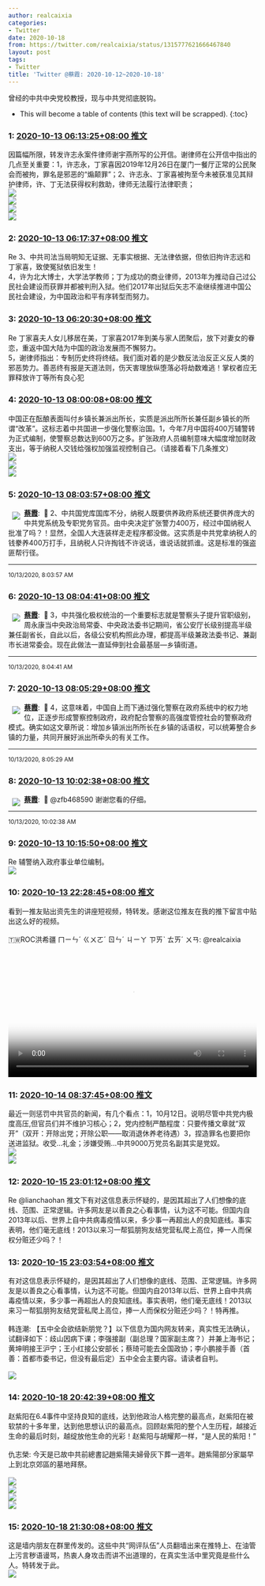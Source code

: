 ```yaml
---
author: realcaixia
categories:
- Twitter
date: 2020-10-18
from: https://twitter.com/realcaixia/status/1315777621666467840
layout: post
tags:
- Twitter
title: 'Twitter @蔡霞: 2020-10-12~2020-10-18'
---
```


曾经的中共中央党校教授，现与中共党彻底脱钩。 

* This will become a table of contents (this text will be scrapped).
{:toc}

### 1: [2020-10-13 06:13:25+08:00 推文](https://twitter.com/realcaixia/status/1315777621666467840)

因篇幅所限，转发许志永案件律师谢宇燕所写的公开信。谢律师在公开信中指出的几点至关重要：1，许志永，丁家喜因2019年12月26日在厦门一餐厅正常的公民聚会而被拘，罪名是邪恶的“煽颠罪”；2、许志永、丁家喜被拘至今未被获准见其辩护律师，许、丁无法获得权利救助，律师无法履行法律职责； <br><img src="https://pbs.twimg.com/media/EkKUwqdWoAMK4wj?format=jpg&name=orig" referrerpolicy="no-referrer"><br><img src="https://pbs.twimg.com/media/EkKUwqeX0AAxK80?format=jpg&name=orig" referrerpolicy="no-referrer"><br><img src="https://pbs.twimg.com/media/EkKUwqfXcAUoiX8?format=jpg&name=orig" referrerpolicy="no-referrer"><br><img src="https://pbs.twimg.com/media/EkKUwqpWkAEFjPe?format=jpg&name=orig" referrerpolicy="no-referrer">

### 2: [2020-10-13 06:17:37+08:00 推文](https://twitter.com/realcaixia/status/1315778676261302274)

Re 3、中共司法当局明知无证据、无事实根据、无法律依据，但依旧拘许志远和丁家喜，致使冤狱依旧发生！<br>4，许为北大博士，大学法学教师；丁为成功的商业律师，2013年为推动自己过公民社会建设而获罪并都被判刑入狱。他们2017年出狱后矢志不渝继续推进中国公民社会建设，为中国政治和平有序转型而努力。

### 3: [2020-10-13 06:20:30+08:00 推文](https://twitter.com/realcaixia/status/1315779405147496449)

Re 丁家喜夫人女儿移居在美，丁家喜2017年到美与家人团聚后，放下对妻女的眷恋，重返中国大陆为中国的政治发展而不懈努力。<br> 5，谢律师指出：专制历史终将终结。我们面对着的是少数反法治反正义反人类的邪恶势力。善恶终有报是天道法则，伤天害理放纵堕落必将劫数难逃！掌权者应无罪释放许丁等所有良心犯

### 4: [2020-10-13 08:00:08+08:00 推文](https://twitter.com/realcaixia/status/1315804478453489670)

中国正在酝酿表面叫付乡镇长兼派出所长，实质是派出所所长兼任副乡镇长的所谓“改革”。这标志着中共国进一步强化警察治国。1，今年7月中国将400万辅警转为正式编制，使警察总数达到600万之多。扩张政府人员编制意味大幅度增加财政支出，等于纳税人交钱给强权加强监视控制自己。（请接着看下几条推文） <br><img src="https://pbs.twimg.com/media/EkKtML8X0AEAvlu?format=jpg&name=orig" referrerpolicy="no-referrer"><br><img src="https://pbs.twimg.com/media/EkKtML-XcAAcwu6?format=jpg&name=orig" referrerpolicy="no-referrer"><br><img src="https://pbs.twimg.com/media/EkKtML9WAAAYaps?format=jpg&name=orig" referrerpolicy="no-referrer">

### 5: [2020-10-13 08:03:57+08:00 推文](https://twitter.com/realcaixia/status/1315805439360225281)

<a href="https://twitter.com/realcaixia"><img align="left" src="https://pbs.twimg.com/profile_images/1298903072148721664/quWlSJWM_normal.jpg" hspace="8" vspace="8" referrerpolicy="no-referrer"><strong>蔡霞</strong></a>:  🔁 2、中共国党库国库不分，纳税人既要供养政府系统还要供养庞大的中共党系统及专职党务官员。由中央决定扩张警力400万，经过中国纳税人批准了吗？！显然，全国人大连装样走走程序都没做。这实质是中共党拿纳税人的钱豢养400万打手，且纳税人只许掏钱不许说话，谁说话就抓谁。这是标准的强盗匪帮行径。<hr><small>10/13/2020, 8:03:57 AM</small>

### 6: [2020-10-13 08:04:41+08:00 推文](https://twitter.com/realcaixia/status/1315805620411469824)

<a href="https://twitter.com/realcaixia"><img align="left" src="https://pbs.twimg.com/profile_images/1298903072148721664/quWlSJWM_normal.jpg" hspace="8" vspace="8" referrerpolicy="no-referrer"><strong>蔡霞</strong></a>:  🔁 3，中共强化极权统治的一个重要标志就是警察头子提升官职级别，周永康当中央政治局常委、中央政法委书记期间，省公安厅长级别提高半级兼任副省长，自此以后，各级公安机构照此办理，都提高半级兼政法委书记、兼副市长进常委会。现在此做法一直延伸到社会最基层—乡镇街道。<hr><small>10/13/2020, 8:04:41 AM</small>

### 7: [2020-10-13 08:05:29+08:00 推文](https://twitter.com/realcaixia/status/1315805822493097985)

<a href="https://twitter.com/realcaixia"><img align="left" src="https://pbs.twimg.com/profile_images/1298903072148721664/quWlSJWM_normal.jpg" hspace="8" vspace="8" referrerpolicy="no-referrer"><strong>蔡霞</strong></a>:  🔁 4，这意味着，中国自上而下通过强化警察在政府系统中的权力地位，正逐步形成警察控制政府，政府配合警察的高强度管控社会的警察政府模式。确实如这文章所说：增加乡镇派出所所长在乡镇的话语权，可以统筹整合乡镇的力量，共同开展好派出所牵头的有关工作。<hr><small>10/13/2020, 8:05:29 AM</small>

### 8: [2020-10-13 10:02:38+08:00 推文](https://twitter.com/realcaixia/status/1315835304234946562)

<a href="https://twitter.com/realcaixia"><img align="left" src="https://pbs.twimg.com/profile_images/1298903072148721664/quWlSJWM_normal.jpg" hspace="8" vspace="8" referrerpolicy="no-referrer"><strong>蔡霞</strong></a>:  🔁 @zfb468590 谢谢您看的仔细。<hr><small>10/13/2020, 10:02:38 AM</small>

### 9: [2020-10-13 10:15:50+08:00 推文](https://twitter.com/realcaixia/status/1315838628216688640)

Re 辅警纳入政府事业单位编制。 <br><img src="https://pbs.twimg.com/media/EkLMQeAX0Acryt7?format=jpg&name=orig" referrerpolicy="no-referrer">

### 10: [2020-10-13 22:28:45+08:00 推文](https://twitter.com/realcaixia/status/1316023071715684358)

看到一推友贴出资先生的讲座短视频，特转发。感谢这位推友在我的推下留言中贴出这么好的视频。 <br><br>🇹🇼ROC洪希疆 ㄇㄧㄣˊ ㄍㄨㄛˊ ㄖㄣˊ ㄐㄧㄚ ㄗㄞˋ ㄊㄞˊ ㄨㄢ: @realcaixia <br><br><video src="https://video.twimg.com/ext_tw_video/1315874364764479490/pu/vid/720x720/k-HPEd-_43-nnh51.mp4?tag=10" controls="controls" poster="https://pbs.twimg.com/ext_tw_video_thumb/1315874364764479490/pu/img/vNJU8NMQLK02WmdI.jpg" style="width: 100%"></video>

### 11: [2020-10-14 08:37:45+08:00 推文](https://twitter.com/realcaixia/status/1316176330992611328)

最近一则惩罚中共官员的新闻，有几个看点：1，10月12日。说明尽管中共党内极度高压,但官员们并不维护习核心；2，党内控制严酷程度：只要传播文章就“双开”（双开：开除出党；开除公职——取消退休养老待遇）3，捏造罪名也要把你送进监狱。收受…礼金；涉嫌受贿…中共9000万党员名副其实是党奴。 <br><img src="https://pbs.twimg.com/media/EkP_ZRGWkAAwnka?format=jpg&name=orig" referrerpolicy="no-referrer"><br><img src="https://pbs.twimg.com/media/EkP_ZRJXsAAWQix?format=jpg&name=orig" referrerpolicy="no-referrer">

### 12: [2020-10-15 23:01:12+08:00 推文](https://twitter.com/realcaixia/status/1316756015803756546)

Re @lianchaohan 推文下有对这信息表示怀疑的，是因其超出了人们想像的底线、范围、正常逻辑。许多网友是以善良之心看事情，认为这不可能。但国内自2013年以后、世界上自中共病毒疫情以来，多少事一再超出人的良知底线。事实表明，他们毫无底线！2013以来习一帮狐朋狗友结党营私爬上高位，捧一人而保权分赃还少吗？！

### 13: [2020-10-15 23:03:54+08:00 推文](https://twitter.com/realcaixia/status/1316756691510325248)

有对这信息表示怀疑的，是因其超出了人们想像的底线、范围、正常逻辑。许多网友是以善良之心看事情，认为这不可能。但国内自2013年以后、世界上自中共病毒疫情以来，多少事一再超出人的良知底线。事实表明，他们毫无底线！2013以来习一帮狐朋狗友结党营私爬上高位，捧一人而保权分赃还少吗？！特再推。 <br><br>韩连潮: 【五中全会欲结新朋党？】以下信息为国内网友转来，真实性无法确认，试翻译如下：歧山因病下课；李强接副（副总理？国家副主席？）并兼上海书记；黄坤明接王沪宁；王小红接公安部长；蔡琦可能去全国政协；李小鹏接手善（首善：首都市委书记，但没有最后定）五中全会主要内容。请读者自判。 <br><br><img src="https://pbs.twimg.com/media/EkXmatwWkAA4bEM?format=jpg&name=orig" referrerpolicy="no-referrer">

### 14: [2020-10-18 20:42:39+08:00 推文](https://twitter.com/realcaixia/status/1317808310570176513)

赵紫阳在6.4事件中坚持良知的底线，达到他政治人格完整的最高点，赵紫阳在被软禁的十多年里，达到他思想认识的最高点。回顾赵紫阳的整个人生历程，越接近生命的最后时刻，越绽放他生命的光彩！赵紫阳与胡耀邦一样，“是人民的紫阳！” <br><br>仇志榮: 今天是已故中共前總書記趙紫陽夫婦骨灰下葬一週年。趙紫陽部分家屬早上到北京郊區的墓地拜祭。 <br><br><img src="https://pbs.twimg.com/media/Eklf5cmVcAE0yhB?format=jpg&name=orig" referrerpolicy="no-referrer"><br><img src="https://pbs.twimg.com/media/Eklf5cnVgAAhSpb?format=jpg&name=orig" referrerpolicy="no-referrer"><br><img src="https://pbs.twimg.com/media/Eklf5cmVcAA5X3k?format=jpg&name=orig" referrerpolicy="no-referrer"><br><img src="https://pbs.twimg.com/media/Eklf5cmUcAE9szs?format=jpg&name=orig" referrerpolicy="no-referrer">

### 15: [2020-10-18 21:30:08+08:00 推文](https://twitter.com/realcaixia/status/1317820257919209473)

这是墙内朋友在群里传发的。这些中共“网评队伍”人员翻墙出来在推特上、在油管上污言秽语谩骂，热衷人身攻击而讲不出道理的，在真实生活中里究竟是些什么人。特转发于此。 <br><img src="https://pbs.twimg.com/media/EknWidRXYAIv1Kb?format=jpg&name=orig" referrerpolicy="no-referrer">

